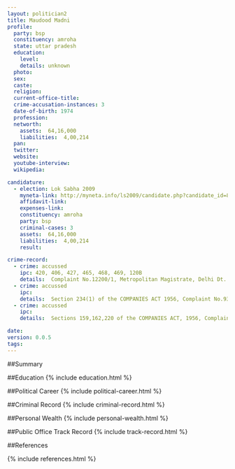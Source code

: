 ```yaml
---
layout: politician2
title: Maudood Madni
profile: 
  party: bsp
  constituency: amroha
  state: uttar pradesh
  education: 
    level: 
    details: unknown
  photo: 
  sex: 
  caste: 
  religion: 
  current-office-title: 
  crime-accusation-instances: 3
  date-of-birth: 1974
  profession: 
  networth: 
    assets:  64,16,000
    liabilities:  4,00,214
  pan: 
  twitter: 
  website: 
  youtube-interview: 
  wikipedia: 

candidature: 
  - election: Lok Sabha 2009
    myneta-link: http://myneta.info/ls2009/candidate.php?candidate_id=8653
    affidavit-link: 
    expenses-link: 
    constituency: amroha 
    party: bsp
    criminal-cases: 3
    assets:  64,16,000
    liabilities:  4,00,214
    result:  

crime-record: 
  - crime: accussed
    ipc: 420, 406, 427, 465, 468, 469, 120B
    details:  Complaint No.12200/1, Metropolitan Magistrate, Delhi Dt. 30.6.2007, Criminal Miscellaneous(main) Petition bearing no.1134 of 2009 filed before Hon'ble High Court of Delhi Seeking Quashing of the Complaint  
  - crime: accussed
    ipc: 
    details:  Section 234(1) of the COMPANIES ACT 1956, Complaint No.938/2007, Additional Chief Metropolitan Magistrate, Delhi, Dt. 19.5.2007, Criminal Miscellaneous (main) Petition bearing No.1185/2009 filed before Hon'ble High Court of Delhi Seeking Quashing of the Complaint  
  - crime: accussed
    ipc: 
    details:  Sections 159,162,220 of the COMPANIES ACT, 1956, Complaint No.1236/2007 & 1237/2007, Additional Chief Metropolitan Magistrate, Delhi Dt. 31.7.2007  

date: 
version: 0.0.5
tags: 
---
```

##Summary


##Education
{% include education.html %}


##Political Career
{% include political-career.html %}


##Criminal Record
{% include criminal-record.html %}


##Personal Wealth
{% include personal-wealth.html %}


##Public Office Track Record
{% include track-record.html %}


##References


{% include references.html %}